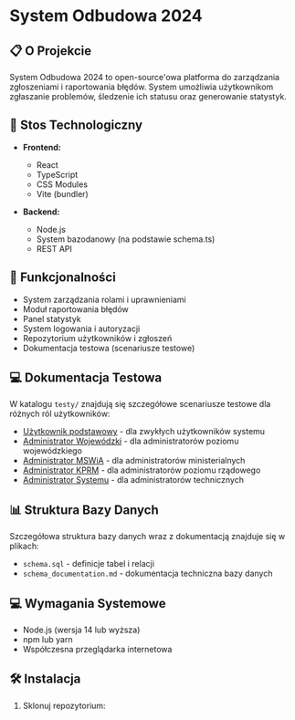 # System Odbudowa 2024

## 📋 O Projekcie

System Odbudowa 2024 to open-source'owa platforma do zarządzania zgłoszeniami i raportowania błędów. System umożliwia użytkownikom zgłaszanie problemów, śledzenie ich statusu oraz generowanie statystyk.

## 🔧 Stos Technologiczny

- **Frontend:**
  - React
  - TypeScript
  - CSS Modules
  - Vite (bundler)

- **Backend:**
  - Node.js
  - System bazodanowy (na podstawie schema.ts)
  - REST API

## 🚀 Funkcjonalności

- System zarządzania rolami i uprawnieniami
- Moduł raportowania błędów
- Panel statystyk
- System logowania i autoryzacji
- Repozytorium użytkowników i zgłoszeń
- Dokumentacja testowa (scenariusze testowe)

## 💻 Dokumentacja Testowa

W katalogu `testy/` znajdują się szczegółowe scenariusze testowe dla różnych ról użytkowników:

- [Użytkownik podstawowy](testy/user_basic.md) - dla zwykłych użytkowników systemu
- [Administrator Wojewódzki](testy/voivodeship_admin.md) - dla administratorów poziomu wojewódzkiego
- [Administrator MSWiA](testy/mswia_admin.md) - dla administratorów ministerialnych
- [Administrator KPRM](testy/kprm_admin.md) - dla administratorów poziomu rządowego
- [Administrator Systemu](testy/system_admin.md) - dla administratorów technicznych

## 📊 Struktura Bazy Danych

Szczegółowa struktura bazy danych wraz z dokumentacją znajduje się w plikach:
- `schema.sql` - definicje tabel i relacji
- `schema_documentation.md` - dokumentacja techniczna bazy danych

## 💻 Wymagania Systemowe

- Node.js (wersja 14 lub wyższa)
- npm lub yarn
- Współczesna przeglądarka internetowa

## 🛠️ Instalacja

1. Sklonuj repozytorium:
